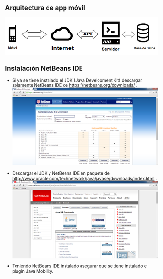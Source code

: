 ## Arquitectura de app móvil
![Alt Arquitectura](./diagrama_2.png)

## Instalación NetBeans IDE

* Si ya se tiene instalado el JDK (Java Development Kit) descargar solamente NetBeans IDE de <https://netbeans.org/downloads/> .
![Alt NetBeans IDE](./NB_download.png)

* Descargar el JDK y NetBeans IDE en paquete de <http://www.oracle.com/technetwork/java/javase/downloads/index.html> .
![Alt JDK & NetBeans](./JDK_download.png)

* Teniendo NetBeans IDE instalado asegurar que se tiene instalado el plugin Java Mobility.
